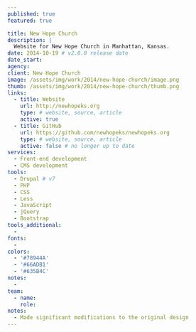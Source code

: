 ```yaml
---
published: true
featured: true

title: New Hope Church
description: |
  Website for New Hope Church in Manhattan, Kansas.
date: 2014-10-19 # v2.0.0 release date
date_start:
agency:
client: New Hope Church
image: /assets/img/work/2014/new-hope-church/image.png
thumb: /assets/img/work/2014/new-hope-church/thumb.png
links:
  - title: Website
    url: http://newhopeks.org
    type: # website, source, article
    active: true
  - title: GitHub
    url: https://github.com/newhopeks/newhopeks.org
    type: # website, source, article
    active: false # no longer up to date
services:
  - Front-end development
  - CMS development
tools:
  - Drupal # v7
  - PHP
  - CSS
  - Less
  - JavaScript
  - jQuery
  - Bootstrap
tools_additional:
  -
fonts:
  -
colors:
  - '#78944A'
  - '#66ADB1'
  - '#635B4C'
notes:
  -
team:
  - name:
    role:
notes:
  - Made significant modifications to the original design
---
```

